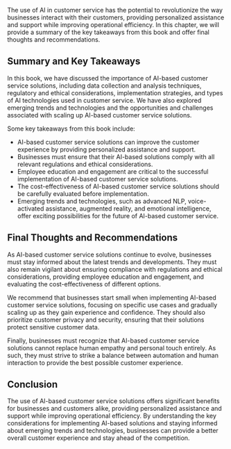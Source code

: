 
The use of AI in customer service has the potential to revolutionize the way businesses interact with their customers, providing personalized assistance and support while improving operational efficiency. In this chapter, we will provide a summary of the key takeaways from this book and offer final thoughts and recommendations.

Summary and Key Takeaways
-------------------------

In this book, we have discussed the importance of AI-based customer service solutions, including data collection and analysis techniques, regulatory and ethical considerations, implementation strategies, and types of AI technologies used in customer service. We have also explored emerging trends and technologies and the opportunities and challenges associated with scaling up AI-based customer service solutions.

Some key takeaways from this book include:

* AI-based customer service solutions can improve the customer experience by providing personalized assistance and support.
* Businesses must ensure that their AI-based solutions comply with all relevant regulations and ethical considerations.
* Employee education and engagement are critical to the successful implementation of AI-based customer service solutions.
* The cost-effectiveness of AI-based customer service solutions should be carefully evaluated before implementation.
* Emerging trends and technologies, such as advanced NLP, voice-activated assistance, augmented reality, and emotional intelligence, offer exciting possibilities for the future of AI-based customer service.

Final Thoughts and Recommendations
----------------------------------

As AI-based customer service solutions continue to evolve, businesses must stay informed about the latest trends and developments. They must also remain vigilant about ensuring compliance with regulations and ethical considerations, providing employee education and engagement, and evaluating the cost-effectiveness of different options.

We recommend that businesses start small when implementing AI-based customer service solutions, focusing on specific use cases and gradually scaling up as they gain experience and confidence. They should also prioritize customer privacy and security, ensuring that their solutions protect sensitive customer data.

Finally, businesses must recognize that AI-based customer service solutions cannot replace human empathy and personal touch entirely. As such, they must strive to strike a balance between automation and human interaction to provide the best possible customer experience.

Conclusion
----------

The use of AI-based customer service solutions offers significant benefits for businesses and customers alike, providing personalized assistance and support while improving operational efficiency. By understanding the key considerations for implementing AI-based solutions and staying informed about emerging trends and technologies, businesses can provide a better overall customer experience and stay ahead of the competition.

